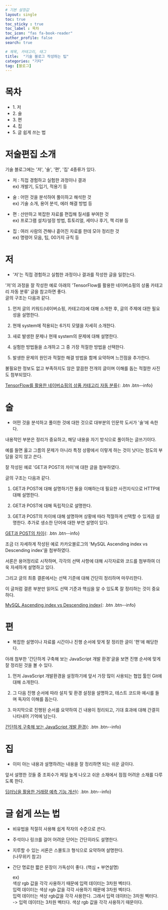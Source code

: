 ```yaml
---
# 기본 설정값
layout: single
toc: true
toc_sticky : true
toc_label : 목차
toc_icon: "fas fa-book-reader"
author_profile: false
search: true

# 제목, 카테고리, 태그
title:  "기술 블로그 작성하는 팁"
categories: "기타"
tag: [블로그]
---
```


# 목차
<div class="notice--success">
<ul>
    <li>1. 저</li>
    <li>2. 술</li>
    <li>3. 편</li>
    <li>4. 집</li>
    <li>5. 글 쉽게 쓰는 법</li>
</ul>
</div>

# 저술편집 소개
기술 블로그에는 '저', '술', '편', '집' 4종류가 있다.

- 저 : 직접 경험하고 실험한 과정이나 결과<br/>
    ex) 개발기, 도입기, 적용기 등

- 술 : 어떤 것을 분석하여 풀이하고 해석한 것<br/>
    ex) 기술 소개, 용어 분석, 에러 해결 방법 등

- 편 : 산만하고 복잡한 자료를 편집해 질서를 부여한 것<br/>
    ex) 프로그램 설치/설정 방법, 튜토리얼, 세미나 후기, 책 리뷰 등

- 집 : 여러 사람의 견해나 흩어진 자료를 한데 모아 정리한 것<br/>
    ex) 명령어 모음, 팁, 00가지 규칙 등

    

# 저
- '저'는 직접 경험하고 실험한 과정이나 결과를 작성한 글을 일컫는다.

'저'의 과정을 잘 작성한 예로 아래의 'TensorFlow를 활용한 네이버쇼핑의 상품 카테고리 자동 분류' 글을 참고하면 좋다.<br/>
글의 구조는 다음과 같다.

1. 먼저 글의 키워드(네이버쇼핑, 카테고리)에 대해 소개한 후, 글의 주제에 대한 필요성을 설명한다.

2. 현재 system에 적용되는 6가지 모델을 자세히 소개한다.

3. 새로 발생한 문제나 현재 system의 문제에 대해 설명한다.

4. 실험한 방법들을 소개하고 그 중 가장 적절한 방법을 선택한다.

5. 발생한 문제의 원인과 적절한 해결 방법을 함께 요약하며 느낀점을 추가한다.

불필요한 정보도 없고 부족하지도 않은 깔끔한 전개의 글이며 이해를 돕는 적절한 사진도 첨부되었다.

[TensorFlow를 활용한 네이버쇼핑의 상품 카테고리 자동 분류](https://d2.naver.com/helloworld/1264836){: .btn .btn--info}



# 술
- 어떤 것을 분석하고 풀이한 것에 대한 것으로 대부분의 인문학 도서가 '술'에 속한다.

내용적인 부분은 정리가 중요하고, 해당 내용을 자기 방식으로 풀이하는 글쓰기이다.

예를 들면 옳고 그름의 문제가 아니라 특정 상황에서 이렇게 하는 것이 낫다는 정도의 부담을 갖지 않고 쓴다.

잘 작성된 예로 'GET과 POST의 차이'에 대한 글을 첨부하였다.

글의 구조는 다음과 같다.

1. GET과 POST에 대해 설명하기전 둘을 이해하는데 필요한 사전지식으로 HTTP에 대해 설명한다.

2. GET과 POST에 대해 독립적으로 설명한다.

3. GET과 POST의 차이에 대해 설명하며 상황에 따라 적절하게 선택할 수 있게끔 설명한다. 추가로 생소한 단어에 대한 부연 설명이 있다.

[GET과 POST의 차이](https://hongsii.github.io/2017/08/02/what-is-the-difference-get-and-post/){: .btn .btn--info}


조금 더 자세하게 작성된 예로 카카오블로그의 'MySQL Ascending index vs Descending index'을 첨부하였다.

서론은 용어정리로 시작하며, 각각의 선택 사항에 대해 시각자료와 코드를 첨부하여 더욱 자세하게 설명하고 있다.

그리고 글의 최종 결론에서는 선택 기준에 대해 간단히 정리하며 마무리한다.

이 글처럼 결론 부분만 읽어도 선택 기준과 핵심을 알 수 있도록 잘 정리하는 것이 중요하다.

[MySQL Ascending index vs Descending index](https://tech.kakao.com/2018/06/19/mysql-ascending-index-vs-descending-index/){: .btn .btn--info}



# 편

- 복잡한 설명이나 자료를 시간이나 진행 순서에 맞게 잘 정리한 글이 '편'에 해당한다.

아래 첨부한 '간단하게 구축해 보는 JavaScript 개발 환경'글을 보면 진행 순서에 맞게 잘 정리된 것을 볼 수 있다.

1. 먼저 JavaScript 개발환경을 설정하기에 앞서 가장 많이 사용되는 협업 툴인 Git에 대해 소개한다.

2. 그 다음 진행 순서에 따라 설치 및 환경 설정을 설명하고, 테스트 코드와 예시를 들며 독자의 이해를 돕는다.

3. 마지막으로 진행된 순서를 요약하여 긴 내용이 정리되고, 기대 효과에 대해 간결히 나타내어 기억에 남는다.

[간단하게 구축해 보는 JavaScript 개발 환경](https://d2.naver.com/helloworld/2564557){: .btn .btn--info}



# 집

- 이미 아는 내용과 설명하려는 내용을 잘 정리하면 되는 쉬운 글이다.

앞서 설명한 것들 중 조회수가 제일 높게 나오고 쉬운 소재에서 점점 어려운 소재를 다루도록 한다.

[딥러닝을 활용한 거래량 예측 기능 개선](https://d2.naver.com/helloworld/0065813){: .btn .btn--info}


# 글 쉽게 쓰는 법

- 비유법을 적절히 사용해 쉽게 작자의 수준으로 쓴다.

- 주석이나 링크를 걸어 어려운 단어는 간단히라도 설명한다.

- 지루할 수 있는 서론은 스몰토크 형식으로 요약하여 설명한다.<br/>
    (나무위키 참고)

- 간단 명료한 짧은 문장이 가독성이 좋다. (핵심 + 부연설명)

    ex)<br/>
    색상 rgb 값을 각각 사용하기 때문에 입력 데이터는 3차원 벡터다.<br/>
    입력 데이터는 색상 rgb 값을 각각 사용하기 때문에 3차원 벡터다.<br/>
    입력 데이터는 색상 rgb값을 각각 사용한다. 그래서 입력 데이터는 3차원 벡터다.<br/>
->  입력 데이터는 3차원 벡터다. 색상 rgb 값을 각각 사용하기 때문이다.

